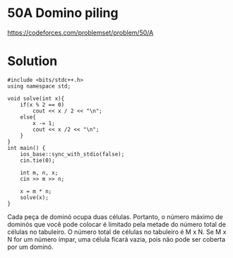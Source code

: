 # 50A	Domino piling

https://codeforces.com/problemset/problem/50/A

# Solution

```
#include <bits/stdc++.h>
using namespace std;

void solve(int x){
    if(x % 2 == 0)
        cout << x / 2 << "\n";
    else{
        x -= 1;
        cout << x /2 << "\n";
    }
}
int main() {
    ios_base::sync_with_stdio(false);
    cin.tie(0);

    int m, n, x;
    cin >> m >> n;

    x = m * n;
    solve(x);
}
```

Cada peça de dominó ocupa duas células. Portanto, o número máximo de dominós que você pode colocar é limitado pela metade do número total de células no tabuleiro.
O número total de células no tabuleiro é M x N.
Se M x N for um número ímpar, uma célula ficará vazia, pois não pode ser coberta por um dominó.